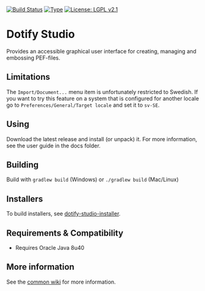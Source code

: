 [![Build Status](https://travis-ci.com/brailleapps/dotify-studio.svg?branch=master)](https://travis-ci.com/brailleapps/dotify-studio)
[![Type](https://img.shields.io/badge/type-application-blue.svg)](https://github.com/brailleapps/wiki/wiki/Types)
[![License: LGPL v2.1](https://img.shields.io/badge/License-LGPL%20v2%2E1%20%28or%20later%29-blue.svg)](https://www.gnu.org/licenses/lgpl-2.1)

# Dotify Studio #
Provides an accessible graphical user interface for creating, managing and embossing PEF-files.

## Limitations ##
The `Import/Document...` menu item is unfortunately restricted to Swedish. If you want to try this feature on a system that
is configured for another locale go to `Preferences/General/Target locale` and set it to `sv-SE`.

## Using ##
Download the latest release and install (or unpack) it. For more information, see the user guide in the docs folder.

## Building ##
Build with `gradlew build` (Windows) or `./gradlew build` (Mac/Linux)

## Installers ##
To build installers, see [dotify-studio-installer](https://github.com/brailleapps/dotify-studio-installer).

## Requirements & Compatibility ##
 - Requires Oracle Java 8u40

## More information ##
See the [common wiki](https://github.com/brailleapps/wiki/wiki) for more information.